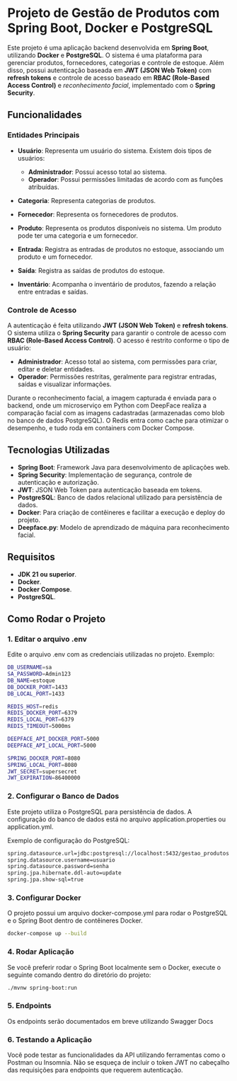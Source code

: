 # Projeto de Gestão de Produtos com Spring Boot, Docker e PostgreSQL

Este projeto é uma aplicação backend desenvolvida em **Spring Boot**, utilizando **Docker** e **PostgreSQL**. O sistema é uma plataforma para gerenciar produtos, fornecedores, categorias e controle de estoque. Além disso, possui autenticação baseada em **JWT (JSON Web Token)** com **refresh tokens** e controle de acesso baseado em **RBAC (Role-Based Access Control)** e *reconhecimento facial*, implementado com o **Spring Security**. 


## Funcionalidades


### Entidades Principais

- **Usuário**: Representa um usuário do sistema. Existem dois tipos de usuários:
  - **Administrador**: Possui acesso total ao sistema.
  - **Operador**: Possui permissões limitadas de acordo com as funções atribuídas.

- **Categoria**: Representa categorias de produtos.

- **Fornecedor**: Representa os fornecedores de produtos.

- **Produto**: Representa os produtos disponíveis no sistema. Um produto pode ter uma categoria e um fornecedor.

- **Entrada**: Registra as entradas de produtos no estoque, associando um produto e um fornecedor.

- **Saída**: Registra as saídas de produtos do estoque.

- **Inventário**: Acompanha o inventário de produtos, fazendo a relação entre entradas e saídas.

### Controle de Acesso

A autenticação é feita utilizando **JWT (JSON Web Token)** e **refresh tokens**. O sistema utiliza o **Spring Security** para garantir o controle de acesso com **RBAC (Role-Based Access Control)**. O acesso é restrito conforme o tipo de usuário:
- **Administrador**: Acesso total ao sistema, com permissões para criar, editar e deletar entidades.
- **Operador**: Permissões restritas, geralmente para registrar entradas, saídas e visualizar informações.

Durante o reconhecimento facial, a imagem capturada é enviada para o backend, onde um microserviço em Python com DeepFace realiza a comparação facial com as imagens cadastradas (armazenadas como blob no banco de dados PostgreSQL). O Redis entra como cache para otimizar o desempenho, e tudo roda em containers com Docker Compose.

## Tecnologias Utilizadas

- **Spring Boot**: Framework Java para desenvolvimento de aplicações web.
- **Spring Security**: Implementação de segurança, controle de autenticação e autorização.
- **JWT**: JSON Web Token para autenticação baseada em tokens.
- **PostgreSQL**: Banco de dados relacional utilizado para persistência de dados.
- **Docker**: Para criação de contêineres e facilitar a execução e deploy do projeto.
- **Deepface.py**: Modelo de aprendizado de máquina para reconhecimento facial.

## Requisitos

- **JDK 21 ou superior**.
- **Docker**.
- **Docker Compose**.
- **PostgreSQL**.

## Como Rodar o Projeto

### 1. Editar o arquivo .env ### 

Edite o arquivo .env com as credenciais utilizadas no projeto. Exemplo:

```bash
DB_USERNAME=sa
SA_PASSWORD=Admin123
DB_NAME=estoque
DB_DOCKER_PORT=1433
DB_LOCAL_PORT=1433

REDIS_HOST=redis
REDIS_DOCKER_PORT=6379
REDIS_LOCAL_PORT=6379
REDIS_TIMEOUT=5000ms

DEEPFACE_API_DOCKER_PORT=5000
DEEPFACE_API_LOCAL_PORT=5000

SPRING_DOCKER_PORT=8080
SPRING_LOCAL_PORT=8080
JWT_SECRET=supersecret
JWT_EXPIRATION=86400000
```

### 2. Configurar o Banco de Dados

Este projeto utiliza o PostgreSQL para persistência de dados. A configuração do banco de dados está no arquivo application.properties ou application.yml.

Exemplo de configuração do PostgreSQL:

```bash
spring.datasource.url=jdbc:postgresql://localhost:5432/gestao_produtos
spring.datasource.username=usuario
spring.datasource.password=senha
spring.jpa.hibernate.ddl-auto=update
spring.jpa.show-sql=true
```

### 3. Configurar Docker

O projeto possui um arquivo docker-compose.yml para rodar o PostgreSQL e o Spring Boot dentro de contêineres Docker.

```bash
docker-compose up --build
```

### 4. Rodar Aplicação 

Se você preferir rodar o Spring Boot localmente sem o Docker, execute o seguinte comando dentro do diretório do projeto:

```bash
./mvnw spring-boot:run
```

### 5. Endpoints

Os endpoints serão documentados em breve utilizando Swagger Docs

### 6. Testando a Aplicação 

Você pode testar as funcionalidades da API utilizando ferramentas como o Postman ou Insomnia. Não se esqueça de incluir o token JWT no cabeçalho das requisições para endpoints que requerem autenticação.